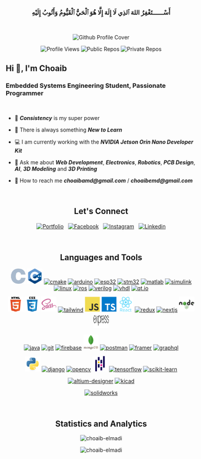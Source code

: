 <br />

<h3 align="center">أَسْــــــتَغْفِرُ اللهَ ٱلذِي لَا إِلَهَ إِلَّا هُوَ ٱلْحَيُّ ٱلْقَيُّومُ وَأَتُوبُ إِلَيْهِ</h3>

<br />

<div align="center">

![Github Profile Cover](https://github.com/user-attachments/assets/3be2dc72-4a25-4601-97c0-b62abc96b4f1)

</div>

<div align="center">

![Profile Views](https://komarev.com/ghpvc/?username=choaib-elmadi&label=Profile%20Views&color=8800dd&style=flat&abbreviated=0) ![Public Repos](https://img.shields.io/badge/Public_Repos-98-2bd729) ![Private Repos](https://img.shields.io/badge/Private_Repos-13-fb151a)

</div>

<h2 align="left">Hi 👋, I'm Choaib</h2>

<h3 align="left">Embedded Systems Engineering Student, Passionate Programmer</h3>

<br />

- 🚀 **_Consistency_** is my super power

- 📌 There is always something **_New to Learn_**

- 💻 I am currently working with the **_NVIDIA Jetson Orin Nano Developer Kit_**

- 💬 Ask me about **_Web Development_**, **_Electronics_**, **_Robotics_**, **_PCB Design_**, **_AI_**, **_3D Modeling_** and **_3D Printing_**

- 📧 How to reach me **_choaibamd@gmail.com_** / **_choaibemd@gmail.com_**

<br />

## <div align="center">Let's Connect</div>

<p align="center">
<a href="https://elmadichoaib.vercel.app/" target="_blank"><img align="center" src="https://github.com/user-attachments/assets/b67c5a4f-8585-4b96-ac5b-cd15452f19bf" alt="Portfolio" height="32" width="32" /></a> &nbsp; <a href="https://fb.com/choaib.ce" target="_blank"><img align="center" src="https://raw.githubusercontent.com/rahuldkjain/github-profile-readme-generator/master/src/images/icons/Social/facebook.svg" alt="Facebook" height="32" width="32" /></a> &nbsp; <a href="https://instagram.com/choaib_elmadi" target="_blank"><img align="center" src="https://raw.githubusercontent.com/rahuldkjain/github-profile-readme-generator/master/src/images/icons/Social/instagram.svg" alt="Instagram" height="32" width="32" /></a> &nbsp; <a href="https://linkedin.com/in/choaib-elmadi" target="_blank"><img align="center" src="https://raw.githubusercontent.com/rahuldkjain/github-profile-readme-generator/master/src/images/icons/Social/linked-in-alt.svg" alt="Linkedin" height="32" width="32" /></a>
</p>

<br />

## <div align="center">Languages and Tools</div>

<!-- EMBEDDED SYSTEMS / ELECTRONICS / ROBOTICS -->
<p align="center">
<a href="https://cprogramming.com/" target="_blank" rel="noreferrer"><img src="https://raw.githubusercontent.com/devicons/devicon/master/icons/c/c-original.svg" alt="c" width="40" height="40" /></a> <a href="https://w3schools.com/cpp/" target="_blank" rel="noreferrer"><img src="https://raw.githubusercontent.com/devicons/devicon/master/icons/cplusplus/cplusplus-original.svg" alt="cplusplus" width="40" height="40" /></a> <a href="https://cmake.org/" target="_blank" rel="noreferrer"><img src="https://upload.wikimedia.org/wikipedia/commons/thumb/1/13/Cmake.svg/2048px-Cmake.svg.png" alt="cmake" width="40" height="40" /></a> <a href="https://arduino.cc/" target="_blank" rel="noreferrer"><img src="https://cdn.worldvectorlogo.com/logos/arduino-1.svg" alt="arduino" width="40" height="40" /></a> <a href="https://espressif.com/en/products/socs/esp32" target="_blank" rel="noreferrer"><img src="https://cdn-images-1.medium.com/max/278/1*f5X-ZCG4vlJ7V5W7KPBicg@2x.png" alt="esp32" width="40" height="40" /></a> <a href="https://st.com/content/st_com/en.html/" target="_blank" rel="noreferrer"><img src="https://wiki.stmicroelectronics.cn/stm32mpu/nsfr_img_auth.php/2/2f/STM32_logo.png" alt="stm32" width="40" height="40" /></a> <a href="https://mathworks.com/" target="_blank" rel="noreferrer"><img src="https://upload.wikimedia.org/wikipedia/commons/2/21/Matlab_Logo.png" alt="matlab" width="40" height="40" /></a> <a href="https://mathworks.com/products/simulink.html/" target="_blank" rel="noreferrer"><img src="https://upload.wikimedia.org/wikipedia/commons/3/36/Simulink_Logo_%28non-wordmark%29.png" alt="simulink" width="40" height="40" /></a> <a href="https://linux.com/what-is-linux/" target="_blank" rel="noreferrer"><img src="https://github.com/rahuldkjain/github-profile-readme-generator/blob/master/src/images/icons/Other/linux.svg" alt="linux" width="40" height="40" /></a> <a href="https://ros.org/" target="_blank" rel="noreferrer"><img src="https://upload.wikimedia.org/wikipedia/commons/thumb/1/15/Robot_Operating_System_logo.svg/2048px-Robot_Operating_System_logo.svg.png" alt="ros" width="40" height="40" /></a> <a href="https://github.com/Choaib-ELMADI/getting-started-with-verilog" target="_blank" rel="noreferrer"><img src="https://static-00.iconduck.com/assets.00/file-type-verilog-icon-256x256-goe8p7qm.png" alt="verilog" width="40" height="40" /></a> <a href="https://github.com/Choaib-ELMADI/getting-started-with-vhdl" target="_blank" rel="noreferrer"><img src="https://static-00.iconduck.com/assets.00/vhdl-icon-512x512-0zi6d3zd.png" alt="vhdl" width="40" height="40" /></a> <a href="https://qt.io/" target="_blank" rel="noreferrer"><img src="https://upload.wikimedia.org/wikipedia/commons/0/0b/Qt_logo_2016.svg" alt="qt.io" width="40" height="40" /></a>
</p>

<!-- WEB DEVELOPMENT -->
<p align="center">
<a href="https://w3.org/html/" target="_blank" rel="noreferrer"><img src="https://raw.githubusercontent.com/devicons/devicon/master/icons/html5/html5-original-wordmark.svg" alt="html5" width="40" height="40" /></a> <a href="https://w3schools.com/css/" target="_blank" rel="noreferrer"><img src="https://raw.githubusercontent.com/devicons/devicon/master/icons/css3/css3-original-wordmark.svg" alt="css3" width="40" height="40" /></a> <a href="https://sass-lang.com" target="_blank" rel="noreferrer"><img src="https://raw.githubusercontent.com/devicons/devicon/master/icons/sass/sass-original.svg" alt="sass" width="40" height="40" /></a> <a href="https://tailwindcss.com/" target="_blank" rel="noreferrer"><img src="https://github.com/user-attachments/assets/b409de60-40c9-437b-b978-795d176e463e" alt="tailwind" width="40" height="40" /></a> <a href="https://developer.mozilla.org/en-US/docs/Web/JavaScript" target="_blank" rel="noreferrer"><img src="https://raw.githubusercontent.com/devicons/devicon/master/icons/javascript/javascript-original.svg" alt="javascript" width="40" height="40" /></a> <a href="https://typescriptlang.org/" target="_blank" rel="noreferrer"><img src="https://raw.githubusercontent.com/devicons/devicon/master/icons/typescript/typescript-original.svg" alt="typescript" width="40" height="40" /></a> <a href="https://reactjs.org/" target="_blank" rel="noreferrer"><img src="https://raw.githubusercontent.com/devicons/devicon/master/icons/react/react-original-wordmark.svg" alt="react" width="40" height="40" /></a> <a href="https://redux.js.org/" target="_blank" rel="noreferrer"><img src="https://github.com/rahuldkjain/github-profile-readme-generator/blob/master/src/images/icons/FrontendDevelopment/redux.svg" alt="redux" width="40" height="40" /></a> <a href="https://nextjs.org/" target="_blank" rel="noreferrer"><img src="https://img.icons8.com/fluent-systems-regular/200/nextjs.png" alt="nextjs" width="40" height="40" /></a> <a href="https://nodejs.org" target="_blank" rel="noreferrer"><img src="https://raw.githubusercontent.com/devicons/devicon/master/icons/nodejs/nodejs-original-wordmark.svg" alt="nodejs" width="40" height="40" /></a> <a href="https://expressjs.com/" target="_blank" rel="noreferrer"><img src="https://github.com/rahuldkjain/github-profile-readme-generator/blob/master/src/images/icons/BackendDevelopment/express.svg" alt="expressjs" width="40" height="40" /></a>
<p>

<!-- TOOLS / DB -->
<p align="center">
<a href="https://java.com/en/" target="_blank" rel="noreferrer"><img src="https://github.com/rahuldkjain/github-profile-readme-generator/blob/master/src/images/icons/ProgrammingLanguages/java.svg" alt="java" width="40" height="40" /></a> <a href="https://git-scm.com/" target="_blank" rel="noreferrer"><img src="https://vectorlogo.zone/logos/git-scm/git-scm-icon.svg" alt="git" width="40" height="40" /></a> <a href="https://firebase.google.com/" target="_blank" rel="noreferrer"><img src="https://cdn.iconscout.com/icon/free/png-256/free-firebase-logo-icon-download-in-svg-png-gif-file-formats--technology-social-media-company-brand-vol-3-pack-logos-icons-2944871.png?f=webp" alt="firebase" width="40" height="40" /></a> <a href="https://mongodb.com/" target="_blank" rel="noreferrer"><img src="https://raw.githubusercontent.com/devicons/devicon/master/icons/mongodb/mongodb-original-wordmark.svg" alt="mongodb" width="40" height="40" /></a> <a href="https://postman.com" target="_blank" rel="noreferrer"><img src="https://cdn.iconscout.com/icon/free/png-256/free-postman-logo-icon-download-in-svg-png-gif-file-formats--technology-social-media-company-brand-vol-5-pack-logos-icons-2945092.png?f=webp&w=256" alt="postman" width="40" height="40" /></a> <a href="https://framer.com/" target="_blank" rel="noreferrer"><img src="https://vectorlogo.zone/logos/framer/framer-icon.svg" alt="framer" width="40" height="40" /></a> <a href="https://graphql.org" target="_blank" rel="noreferrer"><img src="https://vectorlogo.zone/logos/graphql/graphql-icon.svg" alt="graphql" width="40" height="40" /></a>
</p>

<!-- PYTHON / AI / ML -->
<p align="center">
<a href="https://python.org" target="_blank" rel="noreferrer"><img src="https://raw.githubusercontent.com/devicons/devicon/master/icons/python/python-original.svg" alt="python" width="40" height="40" /></a> <a href="https://djangoproject.com/" target="_blank" rel="noreferrer"><img src="https://cdn.worldvectorlogo.com/logos/django.svg" alt="django" width="40" height="40" /></a> <a href="https://opencv.org/" target="_blank" rel="noreferrer"><img src="https://vectorlogo.zone/logos/opencv/opencv-icon.svg" alt="opencv" width="40" height="40" /></a> <a href="https://pandas.pydata.org/" target="_blank" rel="noreferrer"><img src="https://raw.githubusercontent.com/devicons/devicon/2ae2a900d2f041da66e950e4d48052658d850630/icons/pandas/pandas-original.svg" alt="pandas" width="40" height="40" /></a> <a href="https://tensorflow.org" target="_blank" rel="noreferrer"><img src="https://vectorlogo.zone/logos/tensorflow/tensorflow-icon.svg" alt="tensorflow" width="40" height="40" /></a> <a href="https://scikit-learn.org/stable/" target="_blank" rel="noreferrer"><img src="https://github.com/rahuldkjain/github-profile-readme-generator/blob/master/src/images/icons/AIML/scikit.svg" alt="scikit-learn" width="40" height="40" /></a>
</p>

<!-- PCB DESIGN -->
<p align="center">
<a href="https://altium.com/altium-designer" target="_blank" rel="noreferrer"><img src="https://cdn.sanity.io/images/0hdzqj39/production/3c6747b52143a9a0725c0901be3a9101f5d42cbb-288x288.png" alt="altium-designer" width="40" height="40" /></a> <a href="https://kicad.org/" target="_blank" rel="noreferrer"><img src="https://avatars.githubusercontent.com/u/3374914?s=280&v=4" alt="kicad" width="40" height="40" /></a>
</p>

<!-- 3D DESIGN / 3D PRINTING -->
<p align="center">
<a href="https://solidworks.com/" target="_blank" rel="noreferrer"><img src="https://github.com/rahuldkjain/github-profile-readme-generator/blob/master/src/images/icons/Software/solidworks.svg" alt="solidworks" width="40" height="40" /></a>
</p>

<br />

## <div align="center">Statistics and Analytics</div>

<p align="center"><img src="https://github-readme-stats.vercel.app/api/top-langs?username=choaib-elmadi&locale=en&layout=compact&langs_count=8" alt="choaib-elmadi" /></p>
<p align="center"><img src="https://github-readme-stats.vercel.app/api?username=choaib-elmadi&show_icons=true&locale=en&rank_icon=github" alt="choaib-elmadi" /></p>

</div>

<!-- MY ASSETS -->
<!-- ![rounded-me](https://github.com/user-attachments/assets/b67c5a4f-8585-4b96-ac5b-cd15452f19bf) -->
<!-- ![tailwindcss-icon](https://github.com/user-attachments/assets/b409de60-40c9-437b-b978-795d176e463e) -->
